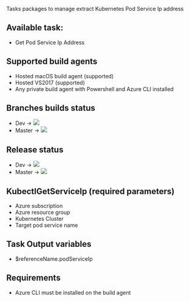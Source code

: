 Tasks packages to manage extract Kubernetes Pod Service Ip address

## Available task:
- Get Pod Service Ip Address

## Supported build agents
- Hosted macOS build agent (supported)
- Hosted VS2017 (supported)
- Any private build agent with Powershell and Azure CLI installed

## Branches builds status
- Dev -> <img src="https://dev.azure.com/experta/ExpertaSolutions/_apis/build/status/AKSToolsSet-CI?branchName=Dev"/>
- Master -> <img src="https://dev.azure.com/experta/ExpertaSolutions/_apis/build/status/AKSToolsSet-CI?branchName=master"/>

## Release status
- Dev -> <img src="https://vsrm.dev.azure.com/experta/_apis/public/Release/badge/5b43050d-0a01-4269-ace5-9e22c920391c/13/43"/>
- Master -> <img src="https://vsrm.dev.azure.com/experta/_apis/public/Release/badge/5b43050d-0a01-4269-ace5-9e22c920391c/13/45"/>

## KubectlGetServiceIp (required parameters)
- Azure subscription
- Azure resource group
- Kubernetes Cluster
- Target pod service name

## Task Output variables
- $referenceName.podServiceIp

## Requirements

- Azure CLI must be installed on the build agent